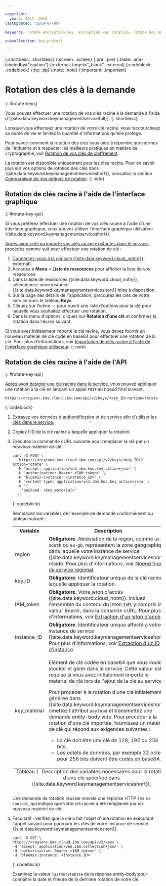 ```yaml
---

copyright:
  years: 2017, 2019
lastupdated: "2019-07-09"

keywords: rotate encryption key, encryption key rotation, rotate key API examples 

subcollection: key-protect

---
```


{:shortdesc: .shortdesc}
{:screen: .screen}
{:pre: .pre}
{:table: .aria-labeledby="caption"}
{:external: target="_blank" .external}
{:codeblock: .codeblock}
{:tip: .tip}
{:note: .note}
{:important: .important}

# Rotation des clés à la demande
{: #rotate-keys}

Vous pouvez effectuer une rotation de vos clés racine à la demande à l'aide d'{{site.data.keyword.keymanagementservicefull}}.
{: shortdesc}

Lorsque vous effectuez une rotation de votre clé racine, vous raccourcissez sa durée de vie et limitez la quantité d'informations qu'elle protège.   

Pour savoir comment la rotation des clés vous aide à répondre aux normes de l'industrie et à respecter les meilleurs pratiques en matière de cryptographie, voir [Rotation de vos clés de chiffrement](/docs/services/key-protect?topic=key-protect-key-rotation).

La rotation est disponible uniquement pour les clés racine. Pour en savoir plus sur vos options de rotation des clés dans {{site.data.keyword.keymanagementserviceshort}}, consultez la section [Comparaison de vos options de rotation](/docs/services/key-protect?topic=key-protect-key-rotation#compare-key-rotation-options).
{: note}

## Rotation de clés racine à l'aide de l'interface graphique
{: #rotate-key-gui}

Si vous préférez effectuer une rotation de vos clés racine à l'aide d'une interface graphique, vous pouvez utiliser l'interface graphique utilisateur {{site.data.keyword.keymanagementserviceshort}}.

[Après avoir créé ou importé vos clés racine existantes dans le service](/docs/services/key-protect?topic=key-protect-create-root-keys), procédez comme suit pour effectuer une rotation de clé :

1. [Connectez-vous à la console {{site.data.keyword.cloud_notm}}](https://{DomainName}/){: external}.
2. Accédez à **Menu** &gt; **Liste de ressources** pour afficher la liste de vos ressources.
3. Dans la liste de ressources {{site.data.keyword.cloud_notm}}, sélectionnez votre instance {{site.data.keyword.keymanagementserviceshort}} mise à disposition.
4. Sur la page des détails de l'application, parcourez les clés de votre service dans le tableau **Keys**.
5. Cliquez sur l'icône ⋯ pour ouvrir une liste d'options pour la clé pour laquelle vous souhaitez effectuer une rotation.
6. Dans le menu d'options, cliquez sur **Rotation d'une clé** et confirmez la rotation dans l'écran suivant.

Si vous avez initialement importé la clé racine, vous devez fournir un nouveau matériel de clé codé en base64 pour effectuer une rotation de la clé. Pour plus d'informations, voir [Importation de clés racine à l'aide de l'interface graphique utilisateur](/docs/services/key-protect?topic=key-protect-import-root-keys#import-root-key-gui).
{: note}

## Rotation de clés racine à l'aide de l'API
{: #rotate-key-api}

[Après avoir désigné une clé racine dans le service](/docs/services/key-protect?topic=key-protect-create-root-keys), vous pouvez appliquer une rotation à la clé en lançant un appel `POST` au noeud final suivant.

```
https://<region>.kms.cloud.ibm.com/api/v2/keys/<key_ID>?action=rotate
```
{: codeblock}

1. [Extrayez vos données d'authentification et de service afin d'utiliser les clés dans le service.](/docs/services/key-protect?topic=key-protect-set-up-api)

2. Copiez l'ID de la clé racine à laquelle appliquer la rotation.

3. Exécutez la commande cURL suivante pour remplacer la clé par un nouveau matériel de clé.

    ```cURL
    curl -X POST \
      'https://<region>.kms.cloud.ibm.com/api/v2/keys/<key_ID>?action=rotate' \
      -H 'accept: application/vnd.ibm.kms.key_action+json' \
      -H 'authorization: Bearer <IAM_token>' \
      -H 'bluemix-instance: <instance_ID>' \
      -H 'content-type: application/vnd.ibm.kms.key_action+json' \
      -d '{
        'payload: <key_material>'
      }'
    ```
    {: codeblock}

    Remplacez les variables de l'exemple de demande conformément au tableau suivant :

    <table>
      <tr>
        <th>Variable</th>
        <th>Description</th>
      </tr>
      <tr>
        <td><varname>region</varname></td>
        <td><strong>Obligatoire.</strong> Abréviation de la région, comme <code>us-south</code> ou <code>eu-gb</code>, représentant la zone géographique dans laquelle votre instance de service {{site.data.keyword.keymanagementserviceshort}} réside. Pour plus d'informations, voir <a href="/docs/services/key-protect?topic=key-protect-regions#service-endpoints">Noeud final de service régional</a>.</td>
      </tr>
      <tr>
        <td><varname>key_ID</varname></td>
        <td><strong>Obligatoire.</strong> Identificateur unique de la clé racine à laquelle appliquer la rotation.</td>
      </tr>
      <tr>
        <td><varname>IAM_token</varname></td>
        <td><strong>Obligatoire.</strong> Votre jeton d'accès {{site.data.keyword.cloud_notm}}. Incluez l'ensemble du contenu du jeton <code>IAM</code>, y compris la valeur Bearer, dans la demande cURL. Pour plus d'informations, voir <a href="/docs/services/key-protect?topic=key-protect-retrieve-access-token">Extraction d'un jeton d'accès</a>.</td>
      </tr>
      <tr>
        <td><varname>instance_ID</varname></td>
        <td><strong>Obligatoire.</strong> Identificateur unique affecté à votre instance de service {{site.data.keyword.keymanagementserviceshort}}. Pour plus d'informations, voir <a href="/docs/services/key-protect?topic=key-protect-retrieve-instance-ID">Extraction d'un ID d'instance</a>.</td>
      </tr>
      <tr>
        <td><varname>key_material</varname></td>
        <td>
          <p>Elément de clé codée en base64 que vous voulez stocker et gérer dans le service. Cette valeur est requise si vous avez initialement importé le matériel de clé lors de l'ajout de la clé au service.</p>
          <p>Pour procéder à la rotation d'une clé initialement générée dans {{site.data.keyword.keymanagementserviceshort}}, omettez l'attribut <code>payload</code> et transmettez une demande entity-body vide. Pour procéder à la rotation d'une clé importée, fournissez un matériel de clé qui répond aux exigences suivantes :</p>
          <p>
            <ul>
              <li>La clé doit être une clé de 128, 192 ou 256 bits.</li>
              <li>Les octets de données, par exemple 32 octets pour 256 bits doivent être codés en base64.</li>
            </ul>
          </p>
        </td>
      </tr>
      <caption style="caption-side:bottom;">Tableau 1. Description des variables nécessaires pour la rotation d'une clé spécifiée dans {{site.data.keyword.keymanagementserviceshort}}.</caption>
    </table>

    Une demande de rotation réussie renvoie une réponse HTTP `204 No Content`, qui indique que votre clé racine a été remplacée par un nouveau matériel de clé.

4. Facultatif : vérifiez que la clé a fait l'objet d'une rotation en exécutant l'appel suivant pour parcourir les clés de votre instance de service {{site.data.keyword.keymanagementserviceshort}}.

    ```cURL
    curl -X GET \
    https://<region>.kms.cloud.ibm.com/api/v2/keys \
    -H 'accept: application/vnd.ibm.collection+json' \
    -H 'authorization: Bearer <IAM_token>' \
    -H 'bluemix-instance: <instance_ID>'
    ```
    {: codeblock}
  
    Examinez la valeur `lastRotateDate` de la réponse entity-body pour connaître la date et l'heure de la dernière rotation de votre clé.
    
